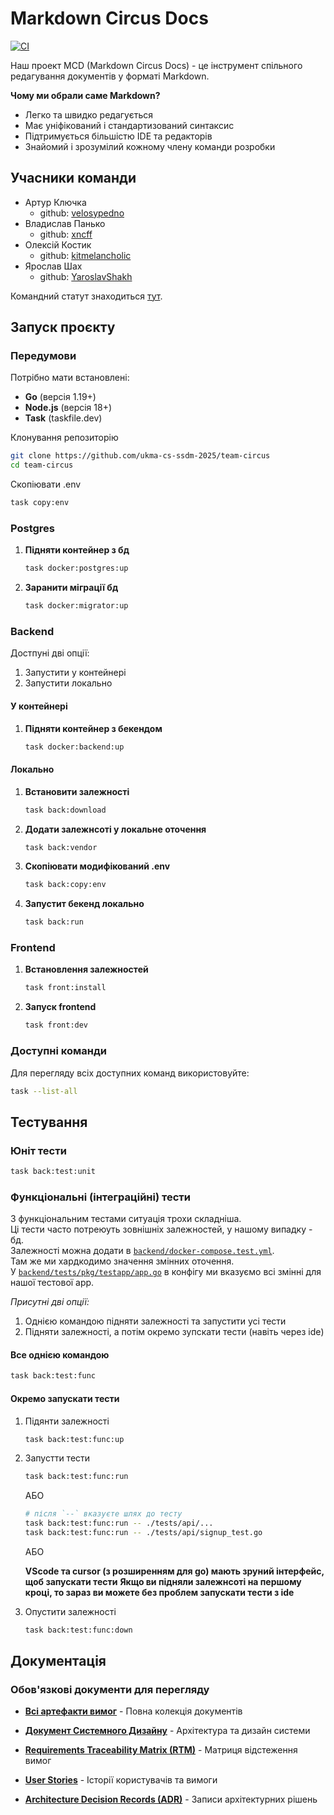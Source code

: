 # Markdown Circus Docs

[![CI](https://github.com/ukma-cs-ssdm-2025/team-circus/actions/workflows/ci.yml/badge.svg?branch=main)](https://github.com/ukma-cs-ssdm-2025/team-circus/actions/workflows/ci.yml)

Наш проект MCD (Markdown Circus Docs) - це інструмент спільного редагування документів у форматі Markdown.

**Чому ми обрали саме Markdown?**

- Легко та швидко редагується
- Має уніфікований і стандартизований синтаксис
- Підтримується більшістю IDE та редакторів
- Знайомий і зрозумілий кожному члену команди розробки

## Учасники команди

- Артур Ключка
  - github: [velosypedno](https://github.com/velosypedno)
- Владислав Панько
  - github: [xncff](https://github.com/xncff)
- Олексій Костик
  - github: [kitmelancholic](https://github.com/kitmelancholic)
- Ярослав Шах
  - github: [YaroslavShakh](https://github.com/YaroslavShakh)

Командний статут знаходиться [тут](./TeamChapter.md).  

## Запуск проєкту

### Передумови

Потрібно мати встановлені:

- **Go** (версія 1.19+)
- **Node.js** (версія 18+)
- **Task** (taskfile.dev)

Клонування репозиторію

   ```bash
   git clone https://github.com/ukma-cs-ssdm-2025/team-circus
   cd team-circus
   ```

Скопіювати .env

   ```bash
   task copy:env
   ```

### Postgres

1. **Підняти контейнер з бд**

   ```bash
   task docker:postgres:up
   ```

2. **Заранити міграції бд**

   ```bash
   task docker:migrator:up
   ```

### Backend

Достпуні дві опції:

1. Запустити у контейнері
2. Запустити локально

#### У контейнері

1. **Підняти контейнер з бекендом**

   ```bash
   task docker:backend:up
   ```

#### Локально

1. **Встановити залежності**

   ```bash
   task back:download
   ```

2. **Додати залежнсоті у локальне оточення**

   ```bash
   task back:vendor
   ```

3. **Скопіювати модифікований .env**

   ```bash
   task back:copy:env
   ```

4. **Запустит бекенд локально**

   ```bash
   task back:run
   ```

### Frontend

1. **Встановлення залежностей**

   ```bash
   task front:install
   ```

2. **Запуск frontend**

   ```bash
   task front:dev
   ```

### Доступні команди

Для перегляду всіх доступних команд використовуйте:

```bash
task --list-all
```

## Тестування

### Юніт тести

   ```bash
   task back:test:unit
   ```

### Функціональні (інтеграційні) тести

З функціональним тестами ситуація трохи складніша.  
Ці тести часто потреюуть зовнішніх залежностей, у нашому випадку - бд.  
Залежності можна додати в [`backend/docker-compose.test.yml`](./backend/docker-compose.test.yml).  
Там же ми хардкодимо значення змінних оточення.  
У [`backend/tests/pkg/testapp/app.go`](./backend/tests/pkg/testapp/app.go) в конфігу ми вказуємо всі змінні для нашої тестової app.

*Присутні дві опції:*

1. Однією командою підняти залежності та запустити усі тести
2. Підняти залежності, а потім окремо зупскати тести (навіть через ide)

#### Все однією командою

   ```bash
   task back:test:func
   ```

#### Окремо запускати тести

1. Підянти залежності

   ```bash
   task back:test:func:up
   ```

2. Запустти тести

   ```bash
   task back:test:func:run
   ```

   АБО

   ```bash
   # після `--` вказуєте шлях до тесту
   task back:test:func:run -- ./tests/api/...
   task back:test:func:run -- ./tests/api/signup_test.go
   ```

   АБО

   **VScode та cursor (з розширенням для go) мають зруний інтерфейс, щоб запускати тести**
   **Якщо ви підняли залежнсоті на першому кроці, то зараз ви можете без проблем запускати тести з ide**

3. Опустити залежності

   ```bash
   task back:test:func:down
   ```

## Документація

### Обов'язкові документи для перегляду

- **[Всі артефакти вимог](./docs/requirements/)** - Повна колекція документів

- **[Документ Системного Дизайну](./docs/requirements/system-design-document.md)** - Архітектура та дизайн системи
- **[Requirements Traceability Matrix (RTM)](./docs/requirements/rtm.md)** - Матриця відстеження вимог
- **[User Stories](./docs/requirements/user-stories.md)** - Історії користувачів та вимоги
- **[Architecture Decision Records (ADR)](./docs/adr/)** - Записи архітектурних рішень
